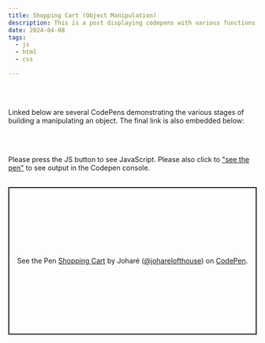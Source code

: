 ```yaml
---
title: Shopping Cart (Object Manipulation)
description: This is a post displaying codepens with various functions outputting content to the console that I created using HTML, CSS and JS.
date: 2024-04-08
tags:
  - js
  - html
  - css

---
```

<br>
<br>
<p>Linked below are several CodePens demonstrating the various stages of building a manipulating an object. The final link is also embedded below:</p>
<br>
<br>
<p>Please press the <span class="pink pinkOpp">JS</span> button to see <span class="pink pinkOpp">JavaScript</span>. Please also click to <a href="https://codepen.io/joharelofthouse/pen/WNWovwP">"see the pen"</a> to see output in the Codepen console.
<br>
<br>
<p class="codepen" data-height="300" data-theme-id="dark" data-default-tab="js" data-slug-hash="WNWovwP" data-user="joharelofthouse" style="height: 300px; box-sizing: border-box; display: flex; align-items: center; justify-content: center; border: 2px solid; margin: 1em 0; padding: 1em;">
  <span>See the Pen <a href="https://codepen.io/joharelofthouse/pen/WNWovwP">
  Shopping Cart</a> by Joharé (<a href="https://codepen.io/joharelofthouse">@joharelofthouse</a>)
  on <a href="https://codepen.io">CodePen</a>.</span>
</p>
<script async src="https://cpwebassets.codepen.io/assets/embed/ei.js"></script>

